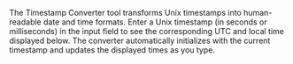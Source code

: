 The Timestamp Converter tool transforms Unix timestamps into human-readable date and time formats. Enter a Unix timestamp (in seconds or milliseconds) in the input field to see the corresponding UTC and local time displayed below. The converter automatically initializes with the current timestamp and updates the displayed times as you type.

<!-- Generated from commit: 9c103673bb7d2f393911d7f81cfc29c16d160b53 -->